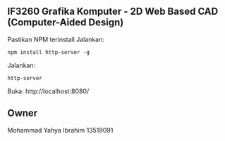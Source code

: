 ## IF3260 Grafika Komputer - 2D Web Based CAD (Computer-Aided Design)

Pastikan NPM terinstall
Jalankan:

```
npm install http-server -g
```

Jalankan:

```
http-server
```

Buka: http://localhost:8080/

## Owner

Mohammad Yahya Ibrahim
13519091
